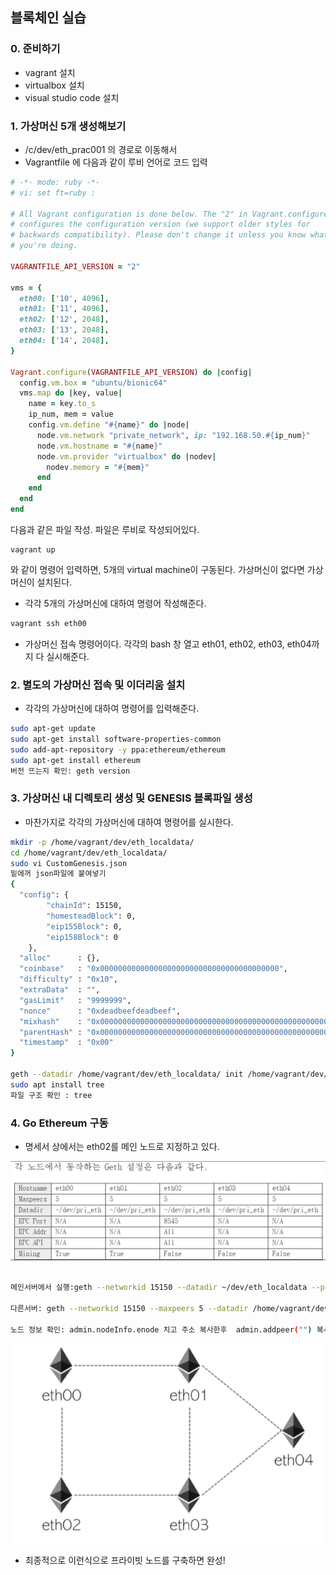 ## 블록체인 실습

### 0. 준비하기

- vagrant 설치
- virtualbox 설치
- visual studio code 설치

### 1. 가상머신 5개 생성해보기

- /c/dev/eth_prac001 의 경로로 이동해서
- Vagrantfile 에 다음과 같이 루비 언어로 코드 입력

```ruby
# -*- mode: ruby -*-
# vi: set ft=ruby :

# All Vagrant configuration is done below. The "2" in Vagrant.configure
# configures the configuration version (we support older styles for
# backwards compatibility). Please don't change it unless you know what
# you're doing.

VAGRANTFILE_API_VERSION = "2"

vms = {
  eth00: ['10', 4096],
  eth01: ['11', 4096],
  eth02: ['12', 2048],
  eth03: ['13', 2048],
  eth04: ['14', 2048],
}

Vagrant.configure(VAGRANTFILE_API_VERSION) do |config|
  config.vm.box = "ubuntu/bionic64"
  vms.map do |key, value|
    name = key.to_s
    ip_num, mem = value
    config.vm.define "#{name}" do |node|
      node.vm.network "private_network", ip: "192.168.50.#{ip_num}"
      node.vm.hostname = "#{name}"
      node.vm.provider "virtualbox" do |nodev|
        nodev.memory = "#{mem}"
      end
    end
  end
end

```

다음과 같은 파일 작성. 파일은 루비로 작성되어있다.

```
vagrant up
```

와 같이 명령어 입력하면, 5개의 virtual machine이 구동된다. 가상머신이 없다면 가상머신이 설치된다.

- 각각 5개의 가상머신에 대하여 명령어 작성해준다.

```bash
vagrant ssh eth00
```

- 가상머신 접속 명령어이다. 각각의 bash 창 열고 eth01, eth02, eth03, eth04까지 다 실시해준다.

### 2. 별도의 가상머신 접속 및 이더리움 설치

- 각각의 가상머신에 대하여 명령어를 입력해준다.

```bash
sudo apt-get update
sudo apt-get install software-properties-common
sudo add-apt-repository -y ppa:ethereum/ethereum
sudo apt-get install ethereum
버전 뜨는지 확인: geth version
```

### 3. 가상머신 내 디렉토리 생성 및 GENESIS 블록파일 생성

- 마찬가지로 각각의 가상머신에 대하여 명령어를 실시한다.

```bash
mkdir -p /home/vagrant/dev/eth_localdata/ 
cd /home/vagrant/dev/eth_localdata/
sudo vi CustomGenesis.json
밑에꺼 json파일에 붙여넣기
{
  "config": {
        "chainId": 15150,
        "homesteadBlock": 0,
        "eip155Block": 0,
        "eip158Block": 0
    },
  "alloc"      : {},
  "coinbase"   : "0x0000000000000000000000000000000000000000",
  "difficulty" : "0x10",
  "extraData"  : "",
  "gasLimit"   : "9999999",
  "nonce"      : "0xdeadbeefdeadbeef",
  "mixhash"    : "0x0000000000000000000000000000000000000000000000000000000000000000",
  "parentHash" : "0x0000000000000000000000000000000000000000000000000000000000000000",
  "timestamp"  : "0x00"
}

geth --datadir /home/vagrant/dev/eth_localdata/ init /home/vagrant/dev/eth_localdata/CustomGenesis.json
sudo apt install tree
파일 구조 확인 : tree
```

### 4. Go Ethereum 구동

- 명세서 상에서는 eth02를 메인 노드로 지정하고 있다.

![1566267006023](img/1566267006023.png)

```bash

메인서버에서 실행:geth --networkid 15150 --datadir ~/dev/eth_localdata --port 30303 --rpc --rpcport 8545 --rpcaddr 0.0.0.0 --rpccorsdomain "*" --rpcapi "admin,net,miner,eth,rpc,web3,txpool,debug,db,personal" console

다른서버: geth --networkid 15150 --maxpeers 5 --datadir /home/vagrant/dev/eth_localdata/ --port 30304 console

노드 정보 확인: admin.nodeInfo.enode 치고 주소 복사한후  admin.addpeer("") 복사한 주소 뒷부분 연결하고자 하는 주소로 바꿔줌 admin.peers로 확인 

```

![1566264908162](img/1566264908162.png)

- 최종적으로 이런식으로 프라이빗 노드를 구축하면 완성!

